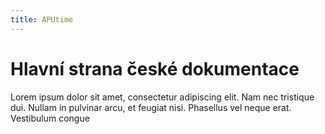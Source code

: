 ```yaml
---
title: APUtime
---
```


# Hlavní strana české dokumentace

Lorem ipsum dolor sit amet, consectetur adipiscing elit. Nam nec tristique dui. Nullam in pulvinar arcu, et feugiat nisi. Phasellus vel neque erat. Vestibulum congue

